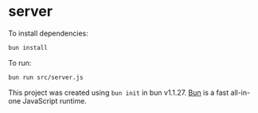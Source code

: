 # server

To install dependencies:

```bash
bun install
```

To run:

```bash
bun run src/server.js
```

This project was created using `bun init` in bun v1.1.27. [Bun](https://bun.sh) is a fast all-in-one JavaScript runtime.
